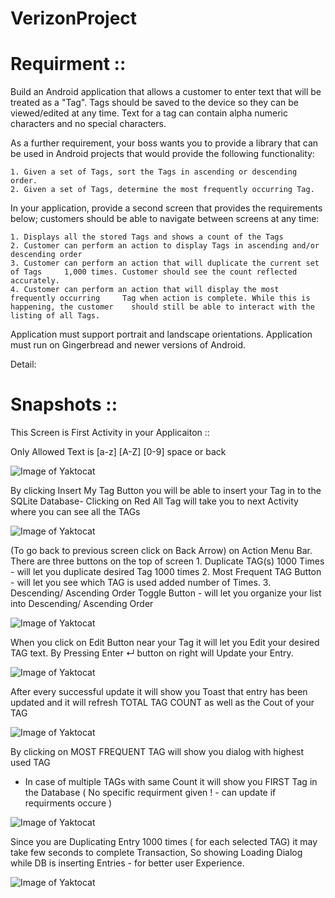 # VerizonProject

Requirment ::
=============

Build an Android application that allows a customer to enter text that will be treated as a "Tag". Tags should be saved to the device so they can be  viewed/edited at any  time. Text for a tag can contain alpha numeric characters  and no special characters.  

As a further requirement, your boss wants you to provide a library that can be  used in Android projects that would provide the following functionality:  

    1. Given a set of Tags, sort the Tags in ascending or descending order. 
    2. Given a set of Tags, determine the most frequently occurring Tag.

In your application, provide a second screen that provides the requirements below; customers should be able to navigate between screens at any time:  

    1. Displays all the stored Tags and shows a count of the Tags 
    2. Customer can perform an action to display Tags in ascending and/or descending order 
    3. Customer can perform an action that will duplicate the current set of Tags     1,000 times. Customer should see the count reflected accurately. 
    4. Customer can perform an action that will display the most frequently occurring     Tag when action is complete. While this is happening, the customer    should still be able to interact with the listing of all Tags.   

Application must support portrait and landscape orientations.  Application must run on Gingerbread and newer versions of Android.


Detail:

Snapshots ::
============
This Screen is First Activity in your Applicaiton ::

Only Allowed Text is [a-z] [A-Z] [0-9] space or back

![Image of Yaktocat](https://github.com/mvyas85/VerizonProject1/blob/master/images/1.png)

By clicking Insert My Tag Button you will be able to insert your Tag in to the SQLite Database-
Clicking on Red All Tag will take you to next Activity where you can see all the TAGs

![Image of Yaktocat](https://github.com/mvyas85/VerizonProject1/blob/master/images/2.png)

(To go back to previous screen click on Back Arrow) on Action Menu Bar.
There are three buttons on the top of screen 
     1. Duplicate TAG(s) 1000 Times - will let you duplicate desired Tag 1000 times
     2. Most Frequent TAG Button - will let you see which TAG is used added number of Times.
     3. Descending/ Ascending Order Toggle Button - will let you organize your list into Descending/ Ascending Order 

![Image of Yaktocat](https://github.com/mvyas85/VerizonProject1/blob/master/images/3.png)

When you click on Edit Button near your Tag it will let you Edit your desired TAG text.
By Pressing Enter ↵ button on right will Update your Entry.

![Image of Yaktocat](https://github.com/mvyas85/VerizonProject1/blob/master/images/4.png)

After every successful update it will show you Toast that entry has been updated and it will refresh TOTAL TAG COUNT as well as the Cout of your TAG

![Image of Yaktocat](https://github.com/mvyas85/VerizonProject1/blob/master/images/5.png)

By clicking on MOST FREQUENT TAG will show you dialog with highest used TAG
- In case of multiple TAGs with same Count it will show you FIRST Tag in the Database ( No specific requirment given ! - can update if requirments occure )

![Image of Yaktocat](https://github.com/mvyas85/VerizonProject1/blob/master/images/6.png)

Since you are Duplicating Entry 1000 times ( for each selected TAG) it may take few seconds to complete Transaction, So showing Loading Dialog while DB is inserting Entries - for better user Experience.

![Image of Yaktocat](https://github.com/mvyas85/VerizonProject1/blob/master/images/7.png)
